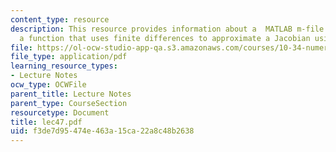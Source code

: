 ```yaml
---
content_type: resource
description: This resource provides information about a  MATLAB m-file that contains
  a function that uses finite differences to approximate a Jacobian using finite differences.
file: https://ol-ocw-studio-app-qa.s3.amazonaws.com/courses/10-34-numerical-methods-applied-to-chemical-engineering-fall-2005/f3de7d95474e463a15ca22a8c48b2638_lec47.pdf
file_type: application/pdf
learning_resource_types:
- Lecture Notes
ocw_type: OCWFile
parent_title: Lecture Notes
parent_type: CourseSection
resourcetype: Document
title: lec47.pdf
uid: f3de7d95-474e-463a-15ca-22a8c48b2638
---
```

